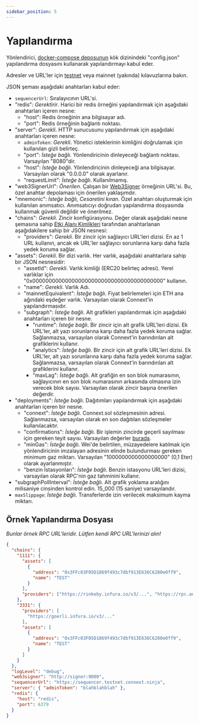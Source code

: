 ```yaml
---
sidebar_position: 5
---
```


# Yapılandırma

Yönlendirici, [docker-compose deposunun](https://github.com/connext/nxtp-router-docker-compose) kök dizinindeki "config.json" yapılandırma dosyasını kullanarak yapılandırmayı kabul eder.

Adresler ve URL'ler için [testnet](../../developers/testing-against-testnet.md) veya mainnet (yakında) kılavuzlarına bakın.

JSON şeması aşağıdaki anahtarları kabul eder:

- `sequencerUrl`: Sıralayıcının URL'si.
- "redis": _Gerektirir_. Harici bir redis örneğini yapılandırmak için aşağıdaki anahtarları içeren nesne:
   - "host": Redis örneğinin ana bilgisayar adı.
   - "port": Redis örneğinin bağlantı noktası.
- "server": _Gerekli_. HTTP sunucusunu yapılandırmak için aşağıdaki anahtarları içeren nesne:
   - `adminToken`: _Gerekli_. Yönetici isteklerinin kimliğini doğrulamak için kullanılan gizli belirteç.
   - "port": _İsteğe bağlı_. Yönlendiricinin dinleyeceği bağlantı noktası. Varsayılan "8080"dir.
   - "host": _İsteğe bağlı_. Yönlendiricinin dinleyeceği ana bilgisayar. Varsayılan olarak "0.0.0.0" olarak ayarlanır.
   - "requestLimit": _İsteğe bağlı_. Kullanılmamış.
- "web3SignerUrl": _Önerilen_. Çalışan bir [Web3Signer](https://docs.web3signer.consensys.net/en/latest/) örneğinin URL'si. Bu, özel anahtar depolaması için önerilen yaklaşımdır.
- "mnemonic": _İsteğe bağlı, Cesaretini kıran_. Özel anahtarı oluşturmak için kullanılan anımsatıcı. Anımsatıcıyı doğrudan yapılandırma dosyasında kullanmak güvenli değildir ve önerilmez.
- "chains": _Gerekli_. Zincir konfigürasyonu. Değer olarak aşağıdaki nesne şemasına sahip [Etki Alanı Kimlikleri](./developers/testing-against-testnet#domain-ids) tarafından anahtarlanan aşağıdakilere sahip bir JSON nesnesi:
   - "providers": _Gerekli_. Bir zincir için sağlayıcı URL'leri dizisi. En az 1 URL kullanın, ancak ek URL'ler sağlayıcı sorunlarına karşı daha fazla yedek koruma sağlar.
- "assets": _Gerekli_. Bir dizi varlık. Her varlık, aşağıdaki anahtarlara sahip bir JSON nesnesidir:
    - "assetId": _Gerekli_. Varlık kimliği (ERC20 belirteç adresi). Yerel varlıklar için "0x0000000000000000000000000000000000000000" kullanın.
    - "name": _Gerekli_. Varlık Adı.
    - "mainnetEquivalent": _İsteğe bağlı_. Fiyat belirlemeleri için ETH ana ağındaki eşdeğer varlık. Varsayılan olarak Connext'in yapılandırmasıdır.
  - "subgraph": _İsteğe bağlı_. Alt grafikleri yapılandırmak için aşağıdaki anahtarları içeren bir nesne.
    - "runtime": _İsteğe bağlı_. Bir zincir için alt grafik URL'leri dizisi. Ek URL'ler, alt yazı sorunlarına karşı daha fazla yedek koruma sağlar. Sağlanmazsa, varsayılan olarak Connext'in barındırılan alt grafiklerini kullanır.
    - "analytics": _İsteğe bağlı_. Bir zincir için alt grafik URL'leri dizisi. Ek URL'ler, alt yazı sorunlarına karşı daha fazla yedek koruma sağlar. Sağlanmazsa, varsayılan olarak Connext'in barındırılan alt grafiklerini kullanır.
    - "maxLag": _İsteğe bağlı_. Alt grafiğin en son blok numarasının, sağlayıcının en son blok numarasının arkasında olmasına izin verecek blok sayısı. Varsayılan olarak zincir başına önerilen değerdir.
- "deployments": _İsteğe bağlı_. Dağıtımları yapılandırmak için aşağıdaki anahtarları içeren bir nesne.
     - "connext": _İsteğe bağlı_. Connext.sol sözleşmesinin adresi. Sağlanmazsa, varsayılan olarak en son dağıtılan sözleşmeler kullanılacaktır.
   - "confirmations": _İsteğe bağlı_. Bir işlemin zincirde geçerli sayılması için gereken teyit sayısı. Varsayılan değerler [burada](https://github.com/connext/chaindata/blob/29cc0250aff398cdf9326dcb7698d291f3e3015a/crossChain.json).
   - "minGas": _İsteğe bağlı_. Wei'de belirtilen, müzayedelere katılmak için yönlendiricinin imzalayan adresinin elinde bulundurması gereken minimum gaz miktarı. Varsayılan "1000000000000000000" (0,1 Eter) olarak ayarlanmıştır.
   - "benzin İstasyonları": _İsteğe bağlı_. Benzin istasyonu URL'leri dizisi, varsayılan olarak RPC'nin gaz tahminini kullanır.
- "subgraphPollInterval": _İsteğe bağlı_. Alt grafik yoklama aralığını milisaniye cinsinden kontrol edin. 15_000 (15 saniye) varsayılandır.
- `maxSlippage`: _İsteğe bağlı_. Transferlerde izin verilecek maksimum kayma miktarı.

## Örnek Yapılandırma Dosyası

_Bunlar örnek RPC URL'leridir. Lütfen kendi RPC URL'lerinizi alın!_

```json
{
  "chains": {
    "1111": {
      "assets": [
        {
          "address": "0x3FFc03F05D1869f493c7dbf913E636C6280e0ff9",
          "name": "TEST"
        }
      ],
      "providers": ["https://rinkeby.infura.io/v3/...", "https://rpc.ankr.com/eth_rinkeby"]
    },
    "3331": {
      "providers": [
        "https://goerli.infura.io/v3/..."
      ],
      "assets": [
        {
          "address": "0x3FFc03F05D1869f493c7dbf913E636C6280e0ff9",
          "name": "TEST"
        }
      ]
    }
  },
  "logLevel": "debug",
  "web3signer": "http://signer:9000",
  "sequencerUrl": "https://sequencer.testnet.connext.ninja",
  "server": { "adminToken": "blahblahblah" },
  "redis": {
    "host": "redis",
    "port": 6379
  }
}
```
